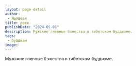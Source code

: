 ```yaml
---
layout: page-detail
author:
 - Яшодеви
title: даки
publishDate: "2024-09-01"
description: Мужские гневные божества в тибетском буддизме.
tags:
 - буддизм
image: 
---
```


Мужские гневные божества в тибетском буддизме.

